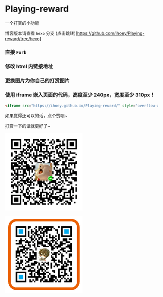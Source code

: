# Playing-reward
一个打赏的小功能

博客版本请查看 `hexo` 分支  (点击跳转)[https://github.com/ihoey/Playing-reward/tree/hexo]

### 直接 `Fork` 

### 修改 html 内链接地址

### 更换图片为你自己的打赏图片

### 使用 iframe 嵌入页面的代码，高度至少 240px，宽度至少 310px！

```html
<iframe src="https://ihoey.github.io/Playing-reward/" style="overflow-x:hidden;overflow-y:hidden; border:0xp none #fff; min-height:240px; width:100%;"  frameborder="0" scrolling="no"></iframe>
```

如果觉得还可以的话，点个赞呗~

打赏一下的话就更好了~

![微信支付](images/WeChanQR.png)


![支付宝支付](images/AliPayQR.png)
